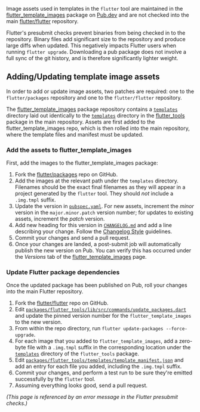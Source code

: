 Image assets used in templates in the `flutter` tool are maintained in the [flutter_template_images][fti_pkg] package on [Pub.dev][pub] and are not checked into the main [flutter/flutter][flutter_repo] repository.

Flutter's presubmit checks prevent binaries from being checked in to the repository. Binary files add significant size to the repository and produce large diffs when updated. This negatively impacts Flutter users when running `flutter upgrade`. Downloading a pub package does not involve a full sync of the git history, and is therefore significantly lighter weight.

## Adding/Updating template image assets

In order to add or update image assets, two patches are required: one to the `flutter/packages` repository and one to the `flutter/flutter` repository. 

The [flutter_template_images][fti_repo] package repository contains a [`templates`][package_templates_dir] directory laid out identically to the [`templates`][tools_templates_dir] directory in the [flutter_tools][tools_repo] package in the main repository. Assets are first added to the flutter_template_images repo, which is then rolled into the main repository, where the template files and manifest must be updated.

### Add the assets to flutter_template_images

First, add the images to the flutter_template_images package:

1. Fork the [flutter/packages][packages_repo] repo on GitHub.
2. Add the images at the relevant path under the `templates` directory. Filenames should be the exact final filenames as they will appear in a project generated by the `flutter` tool. They should _not_ include a `.img.tmpl` suffix.
3. Update the version in [`pubspec.yaml`](https://github.com/flutter/packages/blob/main/packages/flutter_template_images/pubspec.yaml). For new assets, increment the _minor_ version in the `major.minor.patch` version number; for updates to existing assets, increment the _patch_ version.
4. Add new heading for this version in [`CHANGELOG.md`](https://github.com/flutter/packages/blob/main/packages/flutter_template_images/CHANGELOG.md) and add a line describing your change. Follow the [Changelog Style][changelog_style] guidelines.
5. Commit your changes and send a pull request.
6. Once your changes are landed, a post-submit job will automatically publish the new version on Pub. You can verify this has occurred under the _Versions_ tab of the [flutter_template_images][fti_pkg] page.

### Update Flutter package dependencies

Once the updated package has been published on Pub, roll your changes into the main Flutter repository.

1. Fork the [flutter/flutter][flutter_repo] repo on GitHub.
2. Edit [`packages/flutter_tools/lib/src/commands/update_packages.dart`](https://github.com/flutter/flutter/blob/master/packages/flutter_tools/lib/src/commands/update_packages.dart) and update the pinned version number for the `flutter_template_images` to the new version.
3. From within the repo directory, run `flutter update-packages --force-upgrade`.
4. For each image that you added to `flutter_template_images`, add a zero-byte file with a `.img.tmpl` suffix in the corresponding location under the [`templates`][tools_templates_dir] directory of the `flutter_tools` package.
5. Edit [`packages/flutter_tools/templates/template_manifest.json`](https://github.com/flutter/flutter/blob/master/packages/flutter_tools/templates/template_manifest.json) and add an entry for each file you added, including the `.img.tmpl` suffix.
6. Commit your changes, and perform a test run to be sure they're emitted successfully by the `flutter` tool.
7. Assuming everything looks good, send a pull request.

_(This page is referenced by an error message in the Flutter presubmit checks.)_

[fti_pkg]: https://pub.dev/packages/flutter_template_images
[fti_repo]: https://github.com/flutter/packages/tree/main/packages/flutter_template_images
[pub]: https://pub.dev
[flutter_repo]: https://github.com/flutter/flutter
[packages_repo]: https://github.com/flutter/packages
[package_templates_dir]: https://github.com/flutter/packages/tree/main/packages/flutter_template_images/templates
[tools_templates_dir]: https://github.com/flutter/flutter/tree/master/packages/flutter_tools/templates
[tools_repo]: https://github.com/flutter/flutter/tree/master/packages/flutter_tools
[changelog_style]: https://github.com/flutter/flutter/wiki/Contributing-to-Plugins-and-Packages#changelog-style